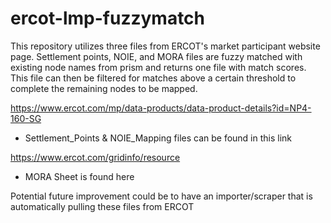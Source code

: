 # ercot-lmp-fuzzymatch

This repository utilizes three files from ERCOT's market participant website page. Settlement points, NOIE, and MORA files are fuzzy matched with existing node names from prism and returns one file with match scores. This file can then be filtered for matches above a certain threshold to complete the remaining nodes to be mapped. 

https://www.ercot.com/mp/data-products/data-product-details?id=NP4-160-SG
- Settlement_Points & NOIE_Mapping files can be found in this link 

https://www.ercot.com/gridinfo/resource
- MORA Sheet is found here 

Potential future improvement could be to have an importer/scraper that is automatically pulling these files from ERCOT 

